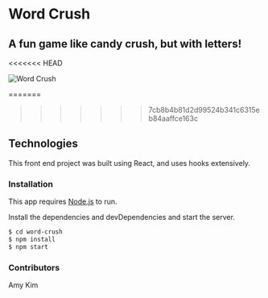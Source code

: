 # Word Crush
## A fun game like candy crush, but with letters!
<<<<<<< HEAD

![Word Crush](/public/wordCrushImg.jpg?raw=true)

=======
>>>>>>> 7cb8b4b81d2d99524b341c6315eb84aaffce163c
## Technologies

This front end project was built using React, and uses hooks extensively.

### Installation

This app requires [Node.js](https://nodejs.org/) to run.

Install the dependencies and devDependencies and start the server.

```sh
$ cd word-crush
$ npm install
$ npm start
```
### Contributors
Amy Kim

